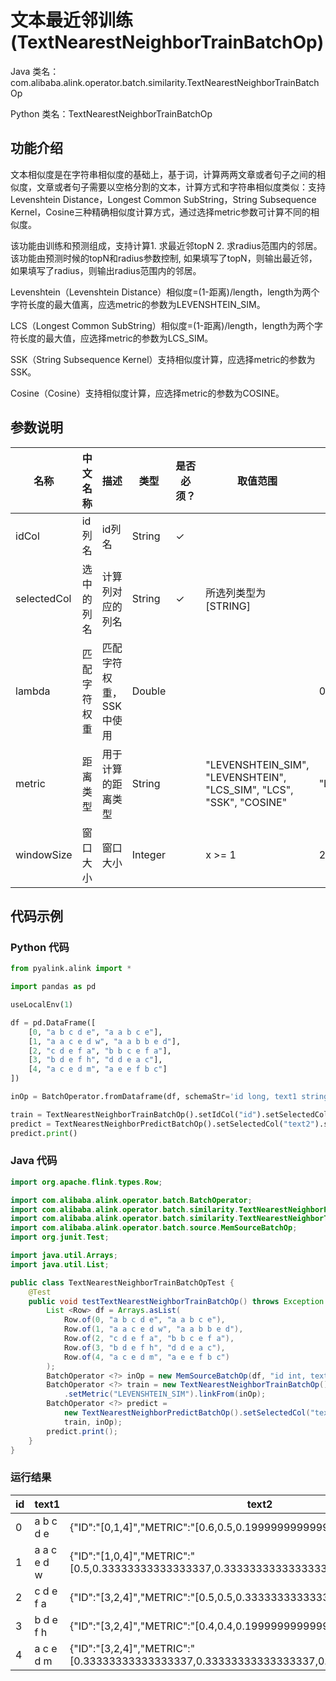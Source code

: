 # 文本最近邻训练 (TextNearestNeighborTrainBatchOp)
Java 类名：com.alibaba.alink.operator.batch.similarity.TextNearestNeighborTrainBatchOp

Python 类名：TextNearestNeighborTrainBatchOp


## 功能介绍

文本相似度是在字符串相似度的基础上，基于词，计算两两文章或者句子之间的相似度，文章或者句子需要以空格分割的文本，计算方式和字符串相似度类似：支持Levenshtein Distance，Longest Common SubString，String Subsequence Kernel，Cosine三种精确相似度计算方式，通过选择metric参数可计算不同的相似度。

该功能由训练和预测组成，支持计算1. 求最近邻topN 2. 求radius范围内的邻居。该功能由预测时候的topN和radius参数控制, 如果填写了topN，则输出最近邻，如果填写了radius，则输出radius范围内的邻居。

Levenshtein（Levenshtein Distance）相似度=(1-距离)/length，length为两个字符长度的最大值离，应选metric的参数为LEVENSHTEIN_SIM。

LCS（Longest Common SubString）相似度=(1-距离)/length，length为两个字符长度的最大值，应选择metric的参数为LCS_SIM。

SSK（String Subsequence Kernel）支持相似度计算，应选择metric的参数为SSK。

Cosine（Cosine）支持相似度计算，应选择metric的参数为COSINE。
## 参数说明
| 名称 | 中文名称 | 描述 | 类型 | 是否必须？ | 取值范围 | 默认值 |
| --- | --- | --- | --- | --- | --- | --- |
| idCol | id列名 | id列名 | String | ✓ |  |  |
| selectedCol | 选中的列名 | 计算列对应的列名 | String | ✓ | 所选列类型为 [STRING] |  |
| lambda | 匹配字符权重 | 匹配字符权重，SSK中使用 | Double |  |  | 0.5 |
| metric | 距离类型 | 用于计算的距离类型 | String |  | "LEVENSHTEIN_SIM", "LEVENSHTEIN", "LCS_SIM", "LCS", "SSK", "COSINE" | "LEVENSHTEIN_SIM" |
| windowSize | 窗口大小 | 窗口大小 | Integer |  | x >= 1 | 2 |



## 代码示例
### Python 代码
```python
from pyalink.alink import *

import pandas as pd

useLocalEnv(1)

df = pd.DataFrame([
    [0, "a b c d e", "a a b c e"],
    [1, "a a c e d w", "a a b b e d"],
    [2, "c d e f a", "b b c e f a"],
    [3, "b d e f h", "d d e a c"],
    [4, "a c e d m", "a e e f b c"]
])

inOp = BatchOperator.fromDataframe(df, schemaStr='id long, text1 string, text2 string')

train = TextNearestNeighborTrainBatchOp().setIdCol("id").setSelectedCol("text1").setMetric("LEVENSHTEIN_SIM").linkFrom(inOp)
predict = TextNearestNeighborPredictBatchOp().setSelectedCol("text2").setTopN(3).linkFrom(train, inOp)
predict.print()
```
### Java 代码
```java
import org.apache.flink.types.Row;

import com.alibaba.alink.operator.batch.BatchOperator;
import com.alibaba.alink.operator.batch.similarity.TextNearestNeighborPredictBatchOp;
import com.alibaba.alink.operator.batch.similarity.TextNearestNeighborTrainBatchOp;
import com.alibaba.alink.operator.batch.source.MemSourceBatchOp;
import org.junit.Test;

import java.util.Arrays;
import java.util.List;

public class TextNearestNeighborTrainBatchOpTest {
	@Test
	public void testTextNearestNeighborTrainBatchOp() throws Exception {
		List <Row> df = Arrays.asList(
			Row.of(0, "a b c d e", "a a b c e"),
			Row.of(1, "a a c e d w", "a a b b e d"),
			Row.of(2, "c d e f a", "b b c e f a"),
			Row.of(3, "b d e f h", "d d e a c"),
			Row.of(4, "a c e d m", "a e e f b c")
		);
		BatchOperator <?> inOp = new MemSourceBatchOp(df, "id int, text1 string, text2 string");
		BatchOperator <?> train = new TextNearestNeighborTrainBatchOp().setIdCol("id").setSelectedCol("text1")
			.setMetric("LEVENSHTEIN_SIM").linkFrom(inOp);
		BatchOperator <?> predict =
			new TextNearestNeighborPredictBatchOp().setSelectedCol("text2").setTopN(3).linkFrom(
			train, inOp);
		predict.print();
	}
}
```
### 运行结果
id|text1|text2
---|-----|-----
0|a b c d e|{"ID":"[0,1,4]","METRIC":"[0.6,0.5,0.19999999999999996]"}
1|a a c e d w|{"ID":"[1,0,4]","METRIC":"[0.5,0.33333333333333337,0.33333333333333337]"}
2|c d e f a|{"ID":"[3,2,4]","METRIC":"[0.5,0.5,0.33333333333333337]"}
3|b d e f h|{"ID":"[3,2,4]","METRIC":"[0.4,0.4,0.19999999999999996]"}
4|a c e d m|{"ID":"[3,2,4]","METRIC":"[0.33333333333333337,0.33333333333333337,0.33333333333333337]"}



